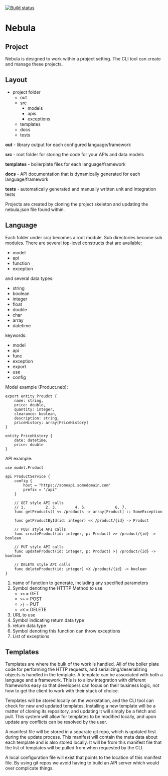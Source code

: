 [![Build status](https://ci.appveyor.com/api/projects/status/v1mttld1coaxortg/branch/develop?svg=true)](https://ci.appveyor.com/project/JasonMiesionczek/nebula/branch/develop)

Nebula
======

Project
-------
Nebula is designed to work within a project setting. The CLI tool can create and manage these projects. 

Layout
------
* project folder
    * out
    * src
        * models
        * apis
        * exceptions
    * templates
    * docs
    * tests

**out** - library output for each configured language/framework

**src** - root folder for storing the code for your APIs and data models

**templates** - boilerplate files for each language/framework

**docs** - API documentation that is dynamically generated for each language/framework

**tests** - automatically generated and manually written unit and integration tests

Projects are created by cloning the project skeleton and updating the nebula.json file found within.

Language
--------
Each folder under src/ becomes a root module. Sub directories become sub modules. There are several top-level constructs that are available:
* model
* api
* function
* exception

and several data types:
* string
* boolean
* integer
* float
* double
* char
* array
* datetime

keywords:
* model
* api
* func
* exception
* export
* use
* config

Model example (Product.neb):
```
export entity Proudct {
    name: string,
    price: double,
    quantity: integer,
    clearance: boolean,
    description: string,
    priceHistory: array[PriceHistory]
}

entity PriceHistory {
    date: datetime,
    price: double
}
```

API example:
```
use model.Product

api ProductService {
    config {
        host = "https://someapi.somedomain.com"
        prefix = "/api"
    }

    // GET style API calls
    // 1.         2. 3.        4. 5.             6. 7.
    func getProducts() << /products -> array[Product] :: SomeException

    func getProductById(id: integer) << /product/{id} -> Product

    // POST style API calls
    func createProduct(id: integer, p: Product) >> /product/{id} -> boolean

    // PUT style API calls
    func updateProduct(id: integer, p: Product) >| /product/{id} -> boolean

    // DELETE style API calls
    func deleteProduct(id: integer) >X /product/{id} -> boolean
}
```

1. name of function to generate, including any specified parameters
2. Symbol denoting the HTTTP Method to use
    * `<<` = GET
    * `>>` = POST
    * `>|` = PUT
    * `>X` = DELETE
3. URL to use
4. Symbol indicating return data type
5. return data type
6. Symbol denoting this function can throw exceptions
7. List of exceptions

Templates
---------
Templates are where the bulk of the work is handled. All of the boiler plate code for performing the HTTP requests, and serializing/deserializing objects is handled in the template. A template can be associated with both a language and a framework. This is to allow integration with different frameworks easy so that developers can focus on their business logic, not how to get the client to work with their stack of choice.

Templates will be stored locally on the workstation, and the CLI tool can check for new and updated templates. Installing a new template will be a matter of cloning its repository, and updating it will simply be a fetch and pull. This system will allow for templates to be modified locally, and upon update any conflicts can be resolved by the user. 

A manifest file will be stored in a separate git repo, which is updated first during the update process. This manifest will contain the meta data about each template and is also stored locally. It will be from this manifest file that the list of templates will be pulled from when requested by the CLI.

A local configuration file will exist that points to the location of this manifest file. By using git repos we avoid having to build an API server which would over complicate things.
